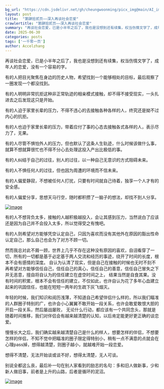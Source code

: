 ```yaml
---
bg_url: "https://cdn.jsdelivr.net/gh/cheungwoonming/picx_img@main/AI_img2/image-012.jpg"
layout: post
title:  "第肆拾贰页——深入再谈社会恋爱"
crawlertitle: "第肆拾贰页——深入再谈社会恋爱"
summary: "再谈社会恋爱，已是小半年之后了，我也是没想到还有续集，权当伤情文学了，成年人的恋爱，没有一个容易的字..."
date: 2025-06-30
categories: posts
tags: ['一千零一页']
author: Accelzhang
---
```


再谈社会恋爱，已是小半年之后了，我也是没想到还有续集，权当伤情文学了，成年人的恋爱，没有一个容易的字。

有的人把目光聚焦在身边的历史人物，希望找到一个能够相处的目标，最后观察了一圈发现一个都没找到。

有的人明明非常抗拒这种非正常轨迹的相亲模式接触，却不得不接受现实，一头扎进去之后发现这只是开始。

有的人迫于家里长辈的压力，不得不违心的去接触各种各样的人，终究还是拗不过内心的抗拒。

有的人也迫于家里长辈的压力，带着应付了事的心态去接触各式各样的人，表示尽力了，无果。

有的人尽管不惧怕外人的压力，但也默认了这条人生轨迹，什么时候该做什么事，就算不想就算很忙也不得不分心去处理这投入产出比极低的事。

有的人纠结于自己的过往，别人的过往，以一种自己无意识的方式阻碍未来。

有的人不惧任何人的过往，但也因为周遭的环境而不信未来。

有的人偏爱静寂，不想被任何人打扰，只要有时间就自己待着，独享一个人才有的安全感。

有的人偏爱分享，思想天马行空，随时都积攒了一脑子的想法，却找不到人分享。

[![image]({{site.images}}/2025/2025-06-30.png)]({{site.images}}/2025/2025-06-30.png)

有的人不想背负太多，接触的人越积极越投入，会让其感到压力，当然说白了应该还是因为自己并不会投入太多，所以觉得受之有愧吧。

有的人则希望对方能够凭空认定自己，只因为喜欢而没有其他外在原因的豁出性命认定自己，那么自己也会为了对方不顾一切。

然而我总对此不屑一顾，世界上几乎不存在这种没有原因的喜欢，自诩看穿了一切，所有的一切都是基于必定基于两人交流和经历的事迹，绕开了时间的长度，根本不会有感情的深度。
自认为认清了现实，但是自己在接触的时候也无时不刻不再希望对方能够信任自己，信任自己的真心，信任自己的善意，信任自己冒失之下并无恶意，擅自将自认为的信任建立在虚空时间之上，
结果当然是自食其果。没有时间的积累，根本不会有信任的建立，不仅如此，也许自认为花了多年心血建立起来的巩固信任，也能在短短一两年的生疏下灰飞烟灭。

年轻的时候，我们知识和阅历浅薄，不知道自己希望伴侣什么样的，所以我们瞄准的人群圈子特别的广，也许会小心翼翼不敢开始一段关系，也许会敢爱敢恨大胆的开启一段关系，然后屡战屡败，
无论什么行动，都应该有一个共同念头，那就是随着时间推移，我们对伴侣会有越来越清楚的认知，以后肯定能更好更正确的谈恋爱。

慢慢长大之后，我们确实越来越清楚自己是什么的样人，想要怎样的伴侣，不想要怎样的伴侣，不知不觉中把瞄准的圈子限定得特别小，稍有一点不满意的点就会在心理pass掉，想得越清楚，则圈子越小，就越难开始一段恋爱。

想得不清楚，无法开始谈或谈不好，想得太清楚，无人可谈。

别说全都这么丧，最后补一句在别人家看到的励志的名句：多和旧人做新事，少和新人做旧事，前者是上升的山路，后者是循环的泥沼。

[![image](https://cdn.jsdelivr.net/gh/cheungwoonming/picx_img@main/AI_img2/image-012.jpg)](https://cdn.jsdelivr.net/gh/cheungwoonming/picx_img@main/AI_img2/image-012.jpg)
